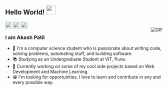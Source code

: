 ## Hello World! <img src="https://raw.githubusercontent.com/iampavangandhi/iampavangandhi/master/gifs/Hi.gif" width="30px"></h2>

<a href="https://www.linkedin.com/in/akash-patil-371a17209/">
  <img align="left" alt="Akash's Linkdein" width="22px" src="https://cdn.jsdelivr.net/npm/simple-icons@v3/icons/linkedin.svg" />
</a>
<a href="https://github.com/patilakashh">
  <img align="left" alt="Akash's Github" width="22px" src="https://cdn.jsdelivr.net/npm/simple-icons@3.13.0/icons/instagram.svg" />
</a>
<a href="https://instagram.com/patilakashhh">
  <img align="left" alt="Akash's Github" width="22px" src="https://cdn.jsdelivr.net/npm/simple-icons@v3/icons/github.svg" />
</a>
<br />
<img align="right" alt="GIF" src="https://media.giphy.com/media/13HgwGsXF0aiGY/giphy.gif" />

### I am Akash Patil
- 🔭 I'm a computer science student who is passionate about writing code, solving problems, automating stuff, and building software.
- 📚 Studying as an Undergraduate Student at VIT, Pune. 
- 📑 Currently working on some of my cool side projects based on Web Development and Machine Learning.
- 😁 I'm looking for opportunities. I love to learn and contribute in any and every possible way.

